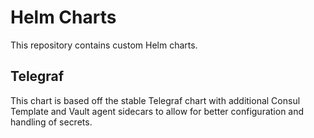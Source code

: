 # Helm Charts

This repository contains custom Helm charts.

## Telegraf

This chart is based off the stable Telegraf chart with additional Consul Template and Vault agent
sidecars to allow for better configuration and handling of secrets.
